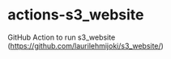 # actions-s3_website
GitHub Action to run s3_website (https://github.com/laurilehmijoki/s3_website/)
